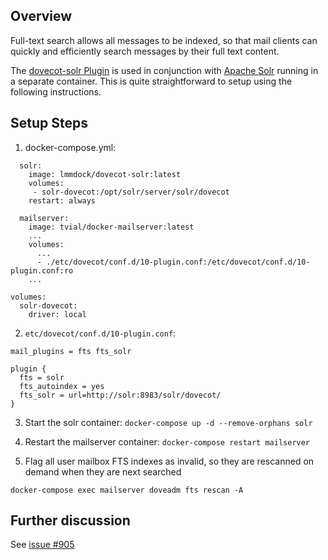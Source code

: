 ## Overview

Full-text search allows all messages to be indexed, so that mail clients can quickly and efficiently search messages by their full text content.

The [dovecot-solr Plugin](https://wiki2.dovecot.org/Plugins/FTS/Solr) is used in conjunction with [Apache Solr](https://lucene.apache.org/solr/) running in a separate container. This is quite straightforward to setup using the following instructions.

## Setup Steps

1. docker-compose.yml:

```
  solr:
    image: lmmdock/dovecot-solr:latest
    volumes:
     - solr-dovecot:/opt/solr/server/solr/dovecot
    restart: always

  mailserver:
    image: tvial/docker-mailserver:latest
    ...
    volumes:
      ...
      - ./etc/dovecot/conf.d/10-plugin.conf:/etc/dovecot/conf.d/10-plugin.conf:ro
    ...

volumes:
  solr-dovecot:
    driver: local

```

2. `etc/dovecot/conf.d/10-plugin.conf`:
```
mail_plugins = fts fts_solr

plugin {
  fts = solr
  fts_autoindex = yes
  fts_solr = url=http://solr:8983/solr/dovecot/ 
}
```

3. Start the solr container: `docker-compose up -d --remove-orphans solr`

4. Restart the mailserver container: `docker-compose restart mailserver`

5. Flag all user mailbox FTS indexes as invalid, so they are rescanned on demand when they are next searched
```
docker-compose exec mailserver doveadm fts rescan -A
```


## Further discussion
See [issue #905](https://github.com/tomav/docker-mailserver/issues/905)